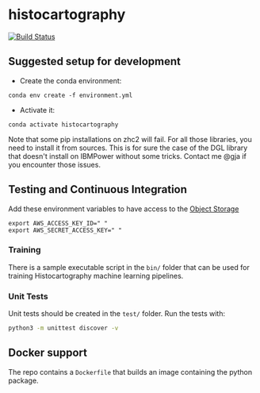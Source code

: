 # histocartography
[![Build Status](https://travis.ibm.com/DigitalPathologyZRL/histocartography.svg?token=8FJcyLKb64p4ANuB6hHj&branch=master)](https://travis.ibm.com/DigitalPathologyZRL/histocartography)

## Suggested setup for development

- Create the conda environment:

```
conda env create -f environment.yml
```

- Activate it:

```
conda activate histocartography
```

Note that some pip installations on zhc2 will fail. For all those libraries, you need to install it from sources. This is for sure the case of the DGL library that doesn't install on IBMPower without some tricks. Contact me @gja if you encounter those issues. 

## Testing and Continuous Integration
Add these environment variables to have access to the [Object Storage](http://data.digital-pathology.zc2.ibm.com:9000)
```
export AWS_ACCESS_KEY_ID=" "
export AWS_SECRET_ACCESS_KEY=" "
```
### Training

There is a sample executable script in the `bin/` folder that can be used 
for training Histocartography machine learning pipelines.

### Unit Tests

Unit tests should be created in the `test/` folder.
Run the tests with: 

```sh 
python3 -m unittest discover -v
```

## Docker support

The repo contains a `Dockerfile` that builds an image containing the python package.
